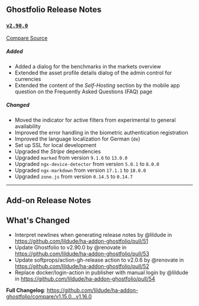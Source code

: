## Ghostfolio Release Notes

### [`v2.90.0`](https://togithub.com/ghostfolio/ghostfolio/blob/HEAD/CHANGELOG.md#2900---2024-06-22)

[Compare Source](https://togithub.com/ghostfolio/ghostfolio/compare/2.89.0...2.90.0)

##### Added

-   Added a dialog for the benchmarks in the markets overview
-   Extended the asset profile details dialog of the admin control for currencies
-   Extended the content of the *Self-Hosting* section by the mobile app question on the Frequently Asked Questions (FAQ) page

##### Changed

-   Moved the indicator for active filters from experimental to general availability
-   Improved the error handling in the biometric authentication registration
-   Improved the language localization for German (`de`)
-   Set up SSL for local development
-   Upgraded the *Stripe* dependencies
-   Upgraded `marked` from version `9.1.6` to `13.0.0`
-   Upgraded `ngx-device-detector` from version `5.0.1` to `8.0.0`
-   Upgraded `ngx-markdown` from version `17.1.1` to `18.0.0`
-   Upgraded `zone.js` from version `0.14.5` to `0.14.7`

---

## Add-on Release Notes




## What's Changed
* Interpret newlines when generating release notes by @lildude in https://github.com/lildude/ha-addon-ghostfolio/pull/51
* Update Ghostfolio to v2.90.0 by @renovate in https://github.com/lildude/ha-addon-ghostfolio/pull/53
* Update softprops/action-gh-release action to v2.0.6 by @renovate in https://github.com/lildude/ha-addon-ghostfolio/pull/52
* Replace docker/login-action in publisher with manual login by @lildude in https://github.com/lildude/ha-addon-ghostfolio/pull/54


**Full Changelog**: https://github.com/lildude/ha-addon-ghostfolio/compare/v1.15.0...v1.16.0
